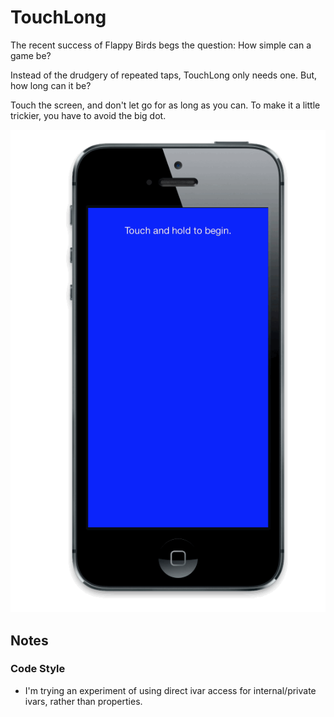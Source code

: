 
# TouchLong

The recent success of Flappy Birds begs the question:  How simple can a game be?

Instead of the drudgery of repeated taps, TouchLong only needs one. But, how
long can it be?

Touch the screen, and don't let go for as long as you can.  To make it a little
trickier, you have to avoid the big dot.

![demo](demo.gif)


## Notes

### Code Style

* I'm trying an experiment of using direct ivar access for internal/private
  ivars, rather than properties.



